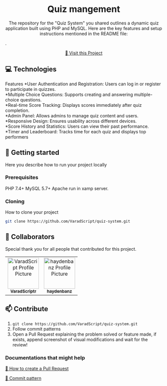 

<h1 align="center" style="font-weight: bold;">Quiz mangement </h1>



<p align="center">The repository for the "Quiz System" you shared outlines a dynamic quiz application built using PHP and MySQL. Here are the key features and setup instructions mentioned in the README file:

.</p>


<p align="center">
<a href="https://github.com/VaradScript/quiz-system">📱 Visit this Project</a>
</p>


<h2 id="technologies">💻 Technologies</h2>
Features
*User Authentication and Registration: Users can log in or register to participate in quizzes.<br>
*Multiple Choice Questions: Supports creating and answering multiple-choice questions.<br>
*Real-time Score Tracking: Displays scores immediately after quiz completion.<br>
*Admin Panel: Allows admins to manage quiz content and users.<br>
*Responsive Design: Ensures usability across different devices.<br>
*Score History and Statistics: Users can view their past performance.<br>
*Timer and Leaderboard: Tracks time for each quiz and displays top performers<br>

<h2 id="started">🚀 Getting started</h2>

Here you describe how to run your project locally

<h3>Prerequisites</h3>

PHP 7.4+
MySQL 5.7+
Apache
run in xamp server.

<h3>Cloning</h3>

How to clone your project

```bash
git clone https://github.com/VaradScript/quiz-system.git

```

<h2 id="colab">🤝 Collaborators</h2>

<p>Special thank you for all people that contributed for this project.</p>
<table>
<tr>

<td align="center">
<a href="https://github.com/VaradScript">
<img src="https://avatars.githubusercontent.com/u/108749445?v=4" width="100px;" alt="VaradScript Profile Picture"/><br>

<sub>
<b>VaradScriptr</b>
</sub>
</a>
</td>

<td align="center">
<a href="https://github.com/haydenbanz">
<img src="https://avatars.githubusercontent.com/u/67865621?v=4" width="100px;" alt=" haydenbanz Profile Picture"/><br>
<sub>
<b>haydenbanz</b>
</sub>
</a>
</td>

</tr>
</table>

<h2 id="contribute">📫 Contribute</h2>


1. `git clone https://github.com/VaradScript/quiz-system.git`
2. Follow commit patterns
3. Open a Pull Request explaining the problem solved or feature made, if exists, append screenshot of visual modifications and wait for the review!

<h3>Documentations that might help</h3>

[📝 How to create a Pull Request](https://www.atlassian.com/br/git/tutorials/making-a-pull-request)

[💾 Commit pattern](https://gist.github.com/joshbuchea/6f47e86d2510bce28f8e7f42ae84c716)
